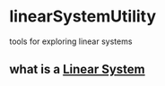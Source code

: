 # linearSystemUtility
tools for exploring linear systems
## what is a [Linear System](https://en.wikipedia.org/wiki/Linear_system "Linear System")
